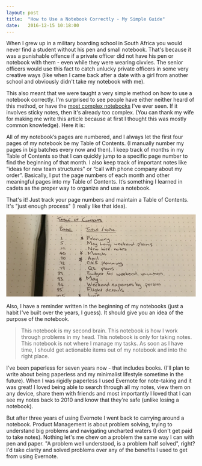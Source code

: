 ```yaml
---
layout: post
title:  "How to Use a Notebook Correctly - My Simple Guide"
date:   2016-12-15 10:18:00
---
```


When I grew up in a military boarding school in South Africa you would never find a student without his pen and small notebook. That's because it was a punishable offence if a private officer did not have his pen or notebook with them - even while they were wearing civvies. The senior officers would use this fact to catch unlucky private officers in some very creative ways (like when I came back after a date with a girl from another school and obviously didn't take my notebook with me).

This also meant that we were taught a very simple method on how to use a notebook correctly. I'm surprised to see people have either neither heard of this method, or have the [most complex notebooks](http://becomeawritertoday.com/gtd-moleskine-notebook/) I've ever seen. If it involves sticky notes, then it's already too complex. (You can thank my wife for making me write this article because at first I thought this was mostly common knowledge). Here it is:

<!--more-->

All of my notebook’s pages are numbered, and I always let the first four pages of my notebook be my Table of Contents. (I manually number my pages in big batches every now and then). I keep track of months in my Table of Contents so that I can quickly jump to a specific page number to find the beginning of that month. I also keep track of important notes like “ideas for new team structures" or “call with phone company about my order”. Basically, I put the page numbers of each month and other meaningful pages into my Table of Contents. It’s something I learned in cadets as the proper way to organize and use a notebook.

That's it! Just track your page numbers and maintain a Table of Contents. It's "just enough process" (I really like that idea).

!["Notebook with table of contents example"](/assets/images/articles/notebook-table-of-contents.jpg)


Also, I have a reminder written in the beginning of my notebooks (just a habit I've built over the years, I guess). It should give you an idea of the purpose of the notebook.

> This notebook is my second brain.
> This notebook is how I work through problems in my head.
> This notebook is only for taking notes.
> This notebook is not where I manage my tasks.
> As soon as I have time, I should get actionable items out of my notebook and into the right place.

I've been paperless for seven years now - that includes books. (I'll plan to write about being paperless and my minimalist lifestyle sometime in the future). When I was rigidly paperless I used Evernote for note-taking and it was great! I loved being able to search through all my notes, view them on any device, share them with friends and most importantly I loved that I can see my notes back to 2010 and know that they're safe (unlike losing a notebook).

But after three years of using Evernote I went back to carrying around a notebook. Product Management is about problem solving, trying to understand big problems and navigating uncharted waters (I don't get paid to take notes). Nothing let's me chew on a problem the same way I can with pen and paper. "A problem well understood, is a problem half solved", right? I'd take clarity and solved problems over any of the benefits I used to get from using Evernote.
